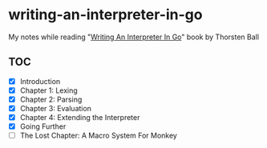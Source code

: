 # writing-an-interpreter-in-go

My notes while reading "[Writing An Interpreter In Go][book]" book by Thorsten Ball

## TOC

- [x] Introduction
- [x] Chapter 1: Lexing
- [x] Chapter 2: Parsing
- [x] Chapter 3: Evaluation
- [x] Chapter 4: Extending the Interpreter
- [x] Going Further
- [ ] The Lost Chapter: A Macro System For Monkey

[book]: https://interpreterbook.com/
